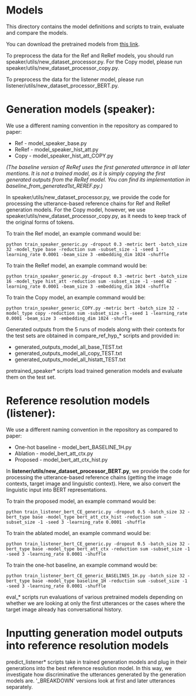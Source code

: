 # Models

This directory contains the model definitions and scripts to train, evaluate and compare the models.

You can download the pretrained models from [this link](https://uva.data.surfsara.nl/index.php/s/wlnq5rhG3VxFqjb).

To preprocess the data for the Ref and ReRef models, you should run speaker/utils/new_dataset_processor.py. For the Copy model, please run speaker/utils/new_dataset_processor_copy.py.

To preprocess the data for the listener model, please run listener/utils/new_dataset_processor_BERT.py.

# Generation models (speaker):
We use a different naming convention in the repository as compared to paper:

- Ref - model_speaker_base.py
- ReRef - model_speaker_hist_att.py
- Copy - model_speaker_hist_att_COPY.py

*(The baseline version of ReRef uses the first generated utterance in all later mentions. It is not a trained model, as it is simply copying the first generated outputs from the ReRef model. You can find its implementation in baseline_from_generated1st_REREF.py.)*

In speaker/utils/new_dataset_processor.py, we provide the code for processing the utterance-based reference chains for Ref and ReRef generation models. For the Copy model, however, we use speaker/utils/new_dataset_processor_copy.py, as it needs to keep track of the original forms of <unk> tokens. 

To train the Ref model, an example command would be:

``python train_speaker_generic.py -dropout 0.3 -metric bert -batch_size 32 -model_type base -reduction sum -subset_size -1 -seed 1 -learning_rate 0.0001 -beam_size 3 -embedding_dim 1024 -shuffle``

To train the ReRef model, an example command would be:

``python train_speaker_generic.py -dropout 0.3 -metric bert -batch_size 16 -model_type hist_att -reduction sum -subset_size -1 -seed 42 -learning_rate 0.0001 -beam_size 3 -embedding_dim 1024 -shuffle``

To train the Copy model, an example command would be:

``python train_speaker_generic_COPY.py -metric bert -batch_size 32 -model_type copy -reduction sum -subset_size -1 -seed 1 -learning_rate 0.0001 -beam_size 3 -embedding_dim 1024 -shuffle``

Generated outputs from the 5 runs of models along with their contexts for the test sets are obtained in compare_ref_hyp_* scripts and provided in:

- generated_outputs_model_all_base_TEST.txt
- generated_outputs_model_all_copy_TEST.txt
- generated_outputs_model_all_histatt_TEST.txt

pretrained_speaker* scripts load trained generation models and evaluate them on the test set.

# Reference resolution models (listener):
We use a different naming convention in the repository as compared to paper:

- One-hot baseline - model_bert_BASELINE_1H.py
- Ablation - model_bert_att_ctx.py
- Proposed - model_bert_att_ctx_hist.py

In **listener/utils/new_dataset_processor_BERT.py**, we provide the code for processing the utterance-based reference chains (getting the image contexts, target image and linguistic context). Here, we also convert the linguistic input into BERT representations.

To train the proposed model, an example command would be:

``python train_listener_bert_CE_generic.py -dropout 0.5 -batch_size 32 -bert_type base -model_type bert_att_ctx_hist -reduction sum -subset_size -1 -seed 3 -learning_rate 0.0001 -shuffle``

To train the ablated model, an example command would be:

``python train_listener_bert_CE_generic.py -dropout 0.5 -batch_size 32 -bert_type base -model_type bert_att_ctx -reduction sum -subset_size -1 -seed 3 -learning_rate 0.0001 -shuffle``

To train the one-hot baseline, an example command would be:

``python train_listener_bert_CE_generic_BASELINES_1H.py -batch_size 32 -bert_type base -model_type baseline_1H -reduction sum -subset_size -1 -seed 3 -learning_rate 0.0001 -shuffle``


eval_* scripts run evaluations of various pretrained models depending on whether we are looking at only the first utterances or the cases where the target image already has conversational history.


# Inputting generation model outputs into reference resolution models
predict_listener* scripts take in trained generation models and plug in their generations into the best reference resolution model. In this way, we investigate how discriminative the utterances generated by the generation models are. '_BREAKDOWN' versions look at first and later utterances separately.
 

